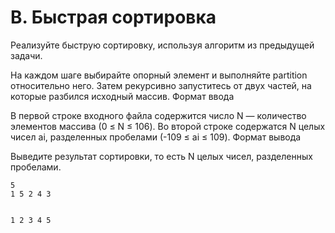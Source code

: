 # B. Быстрая сортировка



Реализуйте быструю сортировку, используя алгоритм из предыдущей задачи.

На каждом шаге выбирайте опорный элемент и выполняйте partition относительно него. Затем рекурсивно запуститесь от двух частей, на которые разбился исходный массив.
Формат ввода

В первой строке входного файла содержится число N — количество элементов массива (0 ≤ N ≤ 106).
Во второй строке содержатся N целых чисел ai, разделенных пробелами (-109 ≤ ai ≤ 109).
Формат вывода

Выведите результат сортировки, то есть N целых чисел, разделенных пробелами. 

```text
5
1 5 2 4 3


1 2 3 4 5 
```